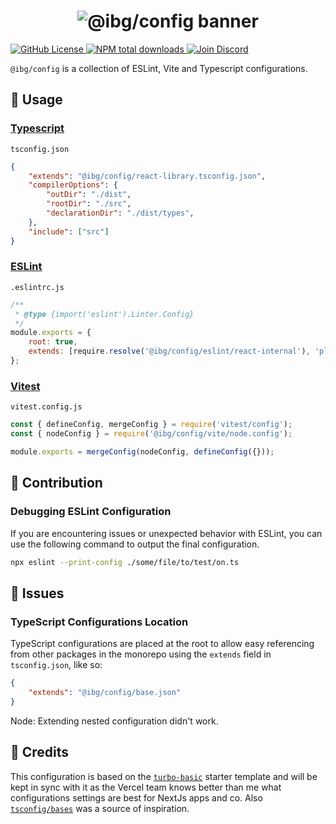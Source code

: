 <h1 align="center">
    <img src="https://raw.githubusercontent.com/inbeta-group/monorepo/develop/packages/config/.github/banner.svg" alt="@ibg/config banner">
</h1>

<p align="left">
    <a href="https://github.com/inbeta-group/monorepo/blob/develop/LICENSE">
        <img src="https://img.shields.io/github/license/inbeta-group/monorepo.svg?label=license&style=flat&colorA=293140&colorB=F0E81A" alt="GitHub License"/>
    </a>
    <a href="https://www.npmjs.com/package/@ibg/config">
        <img src="https://img.shields.io/npm/dt/@ibg/config.svg?label=downloads&style=flat&colorA=293140&colorB=F0E81A" alt="NPM total downloads"/>
    </a>
    <a href="https://dyn.art/s/discord/?source=inbeta-group-readme">
        <img src="https://img.shields.io/discord/795291052897992724.svg?label=&logo=discord&logoColor=ffffff&color=7389D8&labelColor=F0E81A" alt="Join Discord"/>
    </a>
</p>

`@ibg/config` is a collection of ESLint, Vite and Typescript configurations.

## 📖 Usage

### [Typescript](https://www.typescriptlang.org/)

`tsconfig.json`
```json
{
	"extends": "@ibg/config/react-library.tsconfig.json",
	"compilerOptions": {
		"outDir": "./dist",
		"rootDir": "./src",
		"declarationDir": "./dist/types",
	},
	"include": ["src"]
}
```

### [ESLint](https://eslint.org/)

`.eslintrc.js`
```js
/**
 * @type {import('eslint').Linter.Config}
 */
module.exports = {
	root: true,
	extends: [require.resolve('@ibg/config/eslint/react-internal'), 'plugin:storybook/recommended']
};
```

### [Vitest](https://vitest.dev/)

`vitest.config.js`
```js
const { defineConfig, mergeConfig } = require('vitest/config');
const { nodeConfig } = require('@ibg/config/vite/node.config');

module.exports = mergeConfig(nodeConfig, defineConfig({}));
```

## 🙏 Contribution

### Debugging ESLint Configuration

If you are encountering issues or unexpected behavior with ESLint, you can use the following command to output the final configuration. 

```bash
npx eslint --print-config ./some/file/to/test/on.ts
```

## 🔴 Issues

### TypeScript Configurations Location

TypeScript configurations are placed at the root to allow easy referencing from other packages in the monorepo using the `extends` field in `tsconfig.json`, like so:

```json
{
	"extends": "@ibg/config/base.json"
}
```

Node: Extending nested configuration didn't work.

## 🌟 Credits

This configuration is based on the [`turbo-basic`](https://github.com/vercel/turbo/tree/main/examples/basic) starter template and will be kept in sync with it as the Vercel team knows better than me what configurations settings are best for NextJs apps and co. Also [`tsconfig/bases`](https://github.com/tsconfig/bases) was a source of inspiration.
